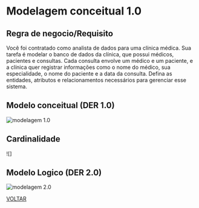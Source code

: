 # Modelagem conceitual 1.0

## Regra de negocio/Requisito

Você foi contratado como analista de dados para uma clínica médica. Sua tarefa é modelar o banco de dados da clínica, que possui médicos, pacientes e consultas. Cada consulta envolve um médico e um paciente, e a clínica quer registrar informações como o nome do médico, sua especialidade, o nome do paciente e a data da consulta. Defina as entidades, atributos e relacionamentos necessários para gerenciar esse sistema.

## Modelo conceitual (DER 1.0)

![modelagem 1.0](./conceitual/atividade.png)

## Cardinalidade

![]

## Modelo Logico (DER 2.0)

![modelagem 2.0](./logico/atividade.png)

[VOLTAR](../README.md)
